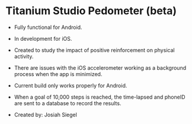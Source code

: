 Titanium Studio Pedometer (beta)
===================================================
- Fully functional for Android.
- In development for iOS.
- Created to study the impact of positive reinforcement on physical activity.
- There are issues with the iOS accelerometer working as a background process when the app is minimized.
- Current build only works properly for Android.
- When a goal of 10,000 steps is reached, the time-lapsed and phoneID are sent to a database to record the results.

- Created by: Josiah Siegel
